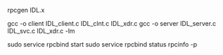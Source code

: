 rpcgen IDL.x

gcc -o client IDL_client.c IDL_clnt.c IDL_xdr.c
gcc -o server IDL_server.c IDL_svc.c IDL_xdr.c -lm

sudo service rpcbind start
sudo service rpcbind status
rpcinfo -p

